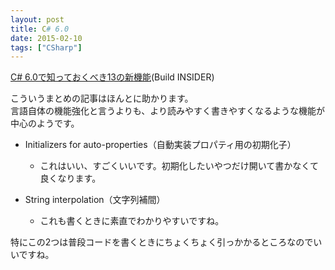 ```yaml
---
layout: post
title: C# 6.0
date: 2015-02-10
tags: ["CSharp"]
---
```


[C# 6.0で知っておくべき13の新機能](http://www.buildinsider.net/small/csharplang/0600)(Build INSIDER)

こういうまとめの記事はほんとに助かります。  
言語自体の機能強化と言うよりも、より読みやすく書きやすくなるような機能が中心のようです。

*   Initializers for auto-properties（自動実装プロパティ用の初期化子）

    *   これはいい、すごくいいです。初期化したいやつだけ開いて書かなくて良くなります。

*   String interpolation（文字列補間）

    *   これも書くときに素直でわかりやすいですね。

特にこの2つは普段コードを書くときにちょくちょく引っかかるところなのでいいですね。